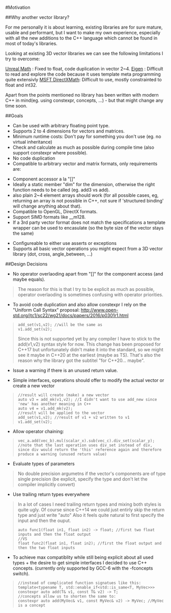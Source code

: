 #Motivation


##Why another vector library?

For me personally it is about learning, existing libraries are for sure mature, usable and performant, but I want to make my own experience, especially with all the new additions to the C++ language which cannot be found in most of today's libraries.

Looking at existing 3D vector libraries we can see the following limitations I try to overcome:

[Unreal Math](https://github.com/EpicGames/UnrealEngine/blob/release/Engine/Source/Runtime/Core/Public/Math/) : Fixed to float, code duplication in vector 2~4.
[Eigen](https://bitbucket.org/eigen/eigen) : Difficult to read and explore the code because it uses template meta programming quite extensivly
[MSFT DirectXMath](https://github.com/Microsoft/DirectXMath): Difficult to use, mostly constrainted to float and int32.

Apart from the points mentioned no library has been written with modern C++ in mind(eg. using constexpr, concepts, ...) - but that might change any time soon.


##Goals

* Can be used with arbitrary floating point type.
* Supports 2 to 4 dimensions for vectors and matrices.
* Minimum runtime costs: Don't pay for something you don't use (eg. no virtual inheritance)
* Check and calculate as much as possible during compile time (also support constexpr where possible).
* No code duplication
* Compatible to arbitrary vector and matrix formats, only requirements are:
 + Component accessor a la "[]"
 + Ideally a static member "dim" for the dimension, otherwise the right function needs to be called (eg. add3 vs add).
 + also plain 2~4 element arrays should work (for all possible cases, eg, returning an array is not possible in C++, not sure if 'structured binding' will change anything about that).
 + Compatible to OpenGL, DirectX formats.
 + Support SIMD formats like __m128.
 + If a 3rd party vector format does not match the specifications a template wrapper can be used to encasulate (so the byte size of the vector stays the same)
* Configureable to either use asserts or exceptions
* Supports all basic vector operations you might expect from a 3D vector library (dot, cross, angle_between, ...)

##Design Decisions
* No operator overlaoding apart from "[]" for the component access (and maybe equals).
> The reason for this is that I try to be explicit as much as possible, operator overlaoding is sometimes confusing with operator priorities.

* To avoid code duplication and also allow constexpr I rely on the "Uniform Call Syntax" proposal: http://www.open-std.org/jtc1/sc22/wg21/docs/papers/2016/p0301r1.html
>```[C++]
>add_set(v1,v2); //will be the same as
>v1.add_set(v2);
>```
>Since this is not supported yet by any compiler I have to stick to the add(v1,v2) syntax style for now. This change has been proposed for C++17 but unfortunately didn't make it into the standard, so we might see it maybe in C++20 at the earliest (maybe as TS). That's also the reason why the library got the subtitel "for C++20... maybe".

* Issue a warning if there is an unused return value.

* Simple interfaces, operations should offer to modify the actual vector or create a new vector
>```[C++]
>//result will create (make) a new vector
>auto v3 = add_mk(v1,v2); //I didn't want to use add_new since 'new' has another meaning in C++
>auto v4 = v1.add_mk(v2);
>//result will be applied to the vector
>add_set(v1,v2); //result of v1 + v2 written to v1
>v1.add_set(v2);
>```

* Allow operator chaining:
> ```[C++]
> vec_a.add(vec_b).mul(scalar_x).sub(vec_c).div_set(scalar_y);
>//note that the last operation uses div_set instead of div, since div would return the 'this' reference again and therefore produce a warning (unused return value)
>```

* Evaluate types of parameters
> No double precision argumetns if the vector's components are of type single precision (be explicit, specify the type and don't let the compiler implicitly convert)

* Use trailing return types everywhere
> In a lot of cases I need trailing return types and mixing both styles is quite ugly. Of course since C++14 we could just entirly skip the return type and just write "auto" Also it feels quite natural to first specify the input and then the ouput.
>```[C++]
>auto func1(float in1, float in2) -> float; //first two float inputs and then the float output
>//VS
>float func2(float in1, float in2); //first the float output and then the two float inputs
>```

* To achieve max compatiblity while still being explicit about all used types + the desire to get simple interfaces I decided to use C++ concepts. (currently only supported by GCC-6 with the -fconcepts switch).
>```[C++]
>//instead of complicated function signatues like this:
>template<typename T, std::enable_if<std::is_same<T, MyVec>>>
>constexpr auto add(T& v1, const T& v2) -> T;
>//concepts allow us to shorten the same to:
>constexpr auto add(MyVec& v1, const MyVec& v2) -> MyVec; //MyVec is a concept
>```
